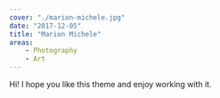 ```yaml
---
cover: "./marion-michele.jpg"
date: "2017-12-05"
title: "Marion Michele"
areas:
    - Photography
    - Art
---
```


Hi! I hope you like this theme and enjoy working with it.